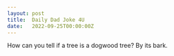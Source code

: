 ```yaml
---
layout: post
title:  Daily Dad Joke 4U
date:   2022-09-25T00:00:00Z
---
```

How can you tell if a tree is a dogwood tree? By its bark.
